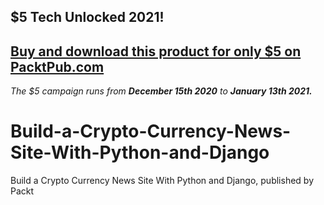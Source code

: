 ## $5 Tech Unlocked 2021!
[Buy and download this product for only $5 on PacktPub.com](https://www.packtpub.com/)
-----
*The $5 campaign         runs from __December 15th 2020__ to __January 13th 2021.__*

# Build-a-Crypto-Currency-News-Site-With-Python-and-Django
Build a Crypto Currency News Site With Python and Django, published by Packt
